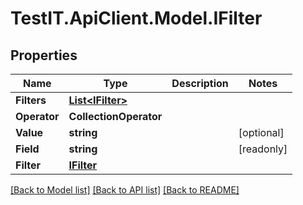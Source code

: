 # TestIT.ApiClient.Model.IFilter

## Properties

Name | Type | Description | Notes
------------ | ------------- | ------------- | -------------
**Filters** | [**List&lt;IFilter&gt;**](IFilter.md) |  | 
**Operator** | **CollectionOperator** |  | 
**Value** | **string** |  | [optional] 
**Field** | **string** |  | [readonly] 
**Filter** | [**IFilter**](IFilter.md) |  | 

[[Back to Model list]](../README.md#documentation-for-models) [[Back to API list]](../README.md#documentation-for-api-endpoints) [[Back to README]](../README.md)

